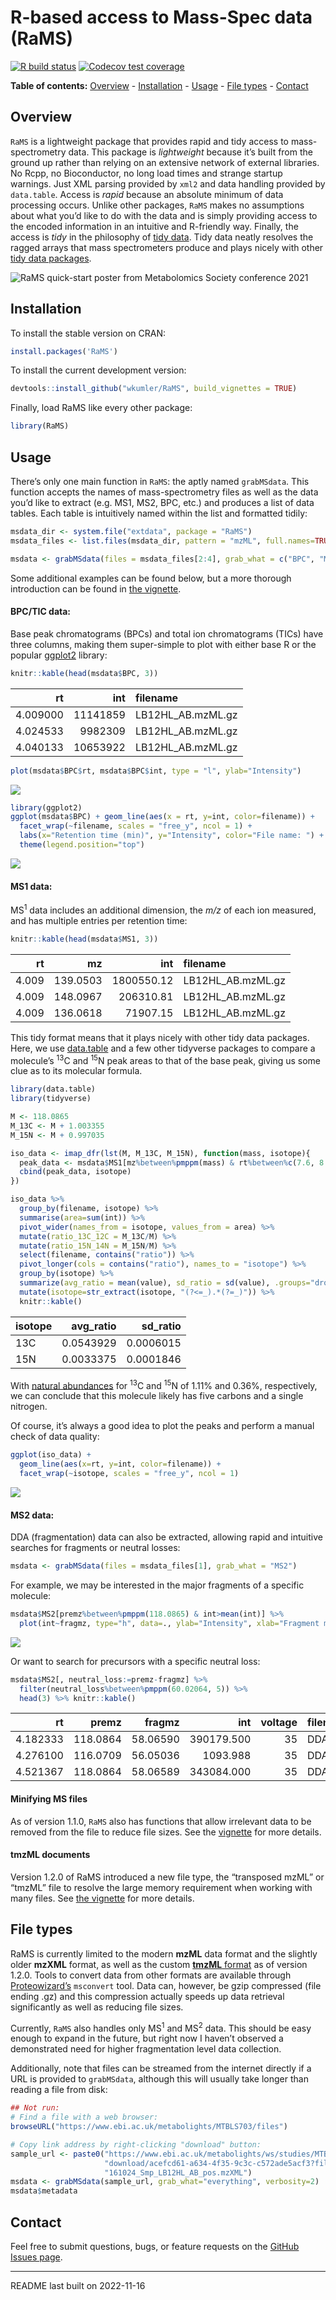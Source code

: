 R-based access to Mass-Spec data (RaMS)
================

<!-- README.md is generated from README.Rmd. Please edit that file -->
<!-- badges: start -->

[![R build
status](https://github.com/wkumler/RaMS/workflows/R-CMD-check/badge.svg)](https://github.com/wkumler/RaMS/actions/)
[![Codecov test
coverage](https://codecov.io/gh/wkumler/RaMS/branch/master/graph/badge.svg?token=FU9R6TAOOO)](https://app.codecov.io/gh/wkumler/RaMS)
<!-- badges: end -->

**Table of contents:** [Overview](.#overview) -
[Installation](.#installation) - [Usage](.#usage) - [File
types](.#file-types) - [Contact](.#contact)

## Overview

`RaMS` is a lightweight package that provides rapid and tidy access to
mass-spectrometry data. This package is *lightweight* because it’s built
from the ground up rather than relying on an extensive network of
external libraries. No Rcpp, no Bioconductor, no long load times and
strange startup warnings. Just XML parsing provided by `xml2` and data
handling provided by `data.table`. Access is *rapid* because an absolute
minimum of data processing occurs. Unlike other packages, `RaMS` makes
no assumptions about what you’d like to do with the data and is simply
providing access to the encoded information in an intuitive and
R-friendly way. Finally, the access is *tidy* in the philosophy of [tidy
data](https://r4ds.had.co.nz/tidy-data.html). Tidy data neatly resolves
the ragged arrays that mass spectrometers produce and plays nicely with
other [tidy data packages](https://www.tidyverse.org/).

![RaMS quick-start poster from Metabolomics Society conference
2021](poster.png)

## Installation

To install the stable version on CRAN:

``` r
install.packages('RaMS')
```

To install the current development version:

``` r
devtools::install_github("wkumler/RaMS", build_vignettes = TRUE)
```

Finally, load RaMS like every other package:

``` r
library(RaMS)
```

## Usage

There’s only one main function in `RaMS`: the aptly named `grabMSdata`.
This function accepts the names of mass-spectrometry files as well as
the data you’d like to extract (e.g. MS1, MS2, BPC, etc.) and produces a
list of data tables. Each table is intuitively named within the list and
formatted tidily:

``` r
msdata_dir <- system.file("extdata", package = "RaMS")
msdata_files <- list.files(msdata_dir, pattern = "mzML", full.names=TRUE)

msdata <- grabMSdata(files = msdata_files[2:4], grab_what = c("BPC", "MS1"))
```

Some additional examples can be found below, but a more thorough
introduction can be found in [the
vignette](https://htmlpreview.github.io/?https://github.com/wkumler/RaMS/blob/master/doc/Intro-to-RaMS.html).

#### BPC/TIC data:

Base peak chromatograms (BPCs) and total ion chromatograms (TICs) have
three columns, making them super-simple to plot with either base R or
the popular [ggplot2](https://cran.r-project.org/package=ggplot2)
library:

``` r
knitr::kable(head(msdata$BPC, 3))
```

|       rt |      int | filename          |
|---------:|---------:|:------------------|
| 4.009000 | 11141859 | LB12HL_AB.mzML.gz |
| 4.024533 |  9982309 | LB12HL_AB.mzML.gz |
| 4.040133 | 10653922 | LB12HL_AB.mzML.gz |

``` r
plot(msdata$BPC$rt, msdata$BPC$int, type = "l", ylab="Intensity")
```

![](man/figures/README-showbaseplot-1.png)<!-- -->

``` r
library(ggplot2)
ggplot(msdata$BPC) + geom_line(aes(x = rt, y=int, color=filename)) +
  facet_wrap(~filename, scales = "free_y", ncol = 1) +
  labs(x="Retention time (min)", y="Intensity", color="File name: ") +
  theme(legend.position="top")
```

![](man/figures/README-showggplot-1.png)<!-- -->

#### MS1 data:

MS<sup>1</sup> data includes an additional dimension, the *m/z* of each
ion measured, and has multiple entries per retention time:

``` r
knitr::kable(head(msdata$MS1, 3))
```

|    rt |       mz |        int | filename          |
|------:|---------:|-----------:|:------------------|
| 4.009 | 139.0503 | 1800550.12 | LB12HL_AB.mzML.gz |
| 4.009 | 148.0967 |  206310.81 | LB12HL_AB.mzML.gz |
| 4.009 | 136.0618 |   71907.15 | LB12HL_AB.mzML.gz |

This tidy format means that it plays nicely with other tidy data
packages. Here, we use
[data.table](https://cran.r-project.org/package=data.table) and a few
other tidyverse packages to compare a molecule’s <sup>13</sup>C and
<sup>15</sup>N peak areas to that of the base peak, giving us some clue
as to its molecular formula.

``` r
library(data.table)
library(tidyverse)

M <- 118.0865
M_13C <- M + 1.003355
M_15N <- M + 0.997035

iso_data <- imap_dfr(lst(M, M_13C, M_15N), function(mass, isotope){
  peak_data <- msdata$MS1[mz%between%pmppm(mass) & rt%between%c(7.6, 8.2)]
  cbind(peak_data, isotope)
})

iso_data %>%
  group_by(filename, isotope) %>%
  summarise(area=sum(int)) %>%
  pivot_wider(names_from = isotope, values_from = area) %>%
  mutate(ratio_13C_12C = M_13C/M) %>%
  mutate(ratio_15N_14N = M_15N/M) %>%
  select(filename, contains("ratio")) %>%
  pivot_longer(cols = contains("ratio"), names_to = "isotope") %>%
  group_by(isotope) %>%
  summarize(avg_ratio = mean(value), sd_ratio = sd(value), .groups="drop") %>%
  mutate(isotope=str_extract(isotope, "(?<=_).*(?=_)")) %>%
  knitr::kable()
```

| isotope | avg_ratio |  sd_ratio |
|:--------|----------:|----------:|
| 13C     | 0.0543929 | 0.0006015 |
| 15N     | 0.0033375 | 0.0001846 |

With [natural
abundances](https://en.wikipedia.org/wiki/Natural_abundance) for
<sup>13</sup>C and <sup>15</sup>N of 1.11% and 0.36%, respectively, we
can conclude that this molecule likely has five carbons and a single
nitrogen.

Of course, it’s always a good idea to plot the peaks and perform a
manual check of data quality:

``` r
ggplot(iso_data) +
  geom_line(aes(x=rt, y=int, color=filename)) +
  facet_wrap(~isotope, scales = "free_y", ncol = 1)
```

![](man/figures/README-isoexampleplot-1.png)<!-- -->

#### MS2 data:

DDA (fragmentation) data can also be extracted, allowing rapid and
intuitive searches for fragments or neutral losses:

``` r
msdata <- grabMSdata(files = msdata_files[1], grab_what = "MS2")
```

For example, we may be interested in the major fragments of a specific
molecule:

``` r
msdata$MS2[premz%between%pmppm(118.0865) & int>mean(int)] %>%
  plot(int~fragmz, type="h", data=., ylab="Intensity", xlab="Fragment m/z")
```

![](man/figures/README-plotfragdata-1.png)<!-- -->

Or want to search for precursors with a specific neutral loss:

``` r
msdata$MS2[, neutral_loss:=premz-fragmz] %>%
  filter(neutral_loss%between%pmppm(60.02064, 5)) %>%
  head(3) %>% knitr::kable()
```

|       rt |    premz |   fragmz |        int | voltage | filename         | neutral_loss |
|---------:|---------:|---------:|-----------:|--------:|:-----------------|-------------:|
| 4.182333 | 118.0864 | 58.06590 | 390179.500 |      35 | DDApos_2.mzML.gz |     60.02055 |
| 4.276100 | 116.0709 | 56.05036 |   1093.988 |      35 | DDApos_2.mzML.gz |     60.02050 |
| 4.521367 | 118.0864 | 58.06589 | 343084.000 |      35 | DDApos_2.mzML.gz |     60.02056 |

#### Minifying MS files

As of version 1.1.0, `RaMS` also has functions that allow irrelevant
data to be removed from the file to reduce file sizes. See the
[vignette](https://htmlpreview.github.io/?https://github.com/wkumler/RaMS/blob/master/doc/Minifying-files-with-RaMS.html)
for more details.

#### tmzML documents

Version 1.2.0 of RaMS introduced a new file type, the “transposed mzML”
or “tmzML” file to resolve the large memory requirement when working
with many files. See [the
vignette](https://htmlpreview.github.io/?https://github.com/wkumler/RaMS/blob/master/doc/Intro-to-tmzML.html)
for more details.

## File types

RaMS is currently limited to the modern **mzML** data format and the
slightly older **mzXML** format, as well as the custom [**tmzML**
format](https://htmlpreview.github.io/?https://github.com/wkumler/RaMS/blob/master/doc/Intro-to-tmzML.html)
as of version 1.2.0. Tools to convert data from other formats are
available through
[Proteowizard’s](https://proteowizard.sourceforge.io/tools/msconvert.html)
`msconvert` tool. Data can, however, be gzip compressed (file ending
.gz) and this compression actually speeds up data retrieval
significantly as well as reducing file sizes.

Currently, `RaMS` also handles only MS<sup>1</sup> and MS<sup>2</sup>
data. This should be easy enough to expand in the future, but right now
I haven’t observed a demonstrated need for higher fragmentation level
data collection.

Additionally, note that files can be streamed from the internet directly
if a URL is provided to `grabMSdata`, although this will usually take
longer than reading a file from disk:

``` r
## Not run:
# Find a file with a web browser:
browseURL("https://www.ebi.ac.uk/metabolights/MTBLS703/files")

# Copy link address by right-clicking "download" button:
sample_url <- paste0("https://www.ebi.ac.uk/metabolights/ws/studies/MTBLS703/",
                     "download/acefcd61-a634-4f35-9c3c-c572ade5acf3?file=",
                     "161024_Smp_LB12HL_AB_pos.mzXML")
msdata <- grabMSdata(sample_url, grab_what="everything", verbosity=2)
msdata$metadata
```

## Contact

Feel free to submit questions, bugs, or feature requests on the [GitHub
Issues page](https://github.com/wkumler/RaMS/issues).

------------------------------------------------------------------------

README last built on 2022-11-16
